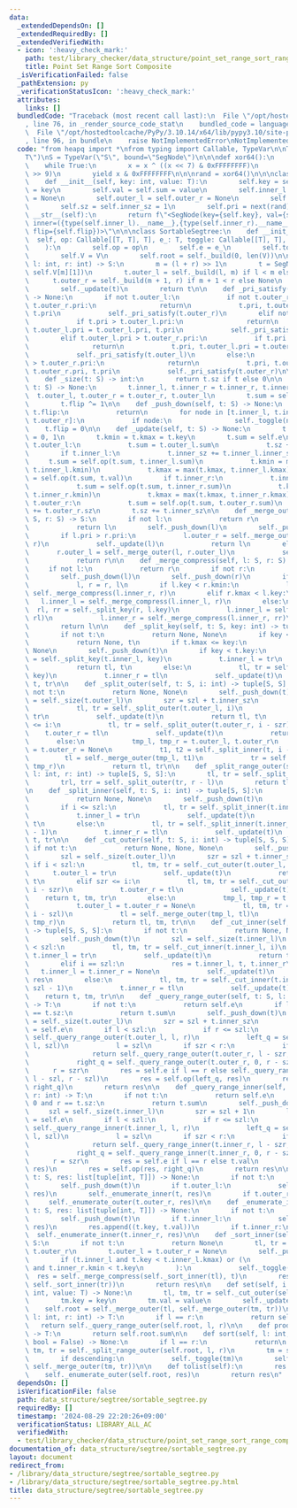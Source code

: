 ```yaml
---
data:
  _extendedDependsOn: []
  _extendedRequiredBy: []
  _extendedVerifiedWith:
  - icon: ':heavy_check_mark:'
    path: test/library_checker/data_structure/point_set_range_sort_range_composite.test.py
    title: Point Set Range Sort Composite
  _isVerificationFailed: false
  _pathExtension: py
  _verificationStatusIcon: ':heavy_check_mark:'
  attributes:
    links: []
  bundledCode: "Traceback (most recent call last):\n  File \"/opt/hostedtoolcache/PyPy/3.10.14/x64/lib/pypy3.10/site-packages/onlinejudge_verify/documentation/build.py\"\
    , line 76, in _render_source_code_stat\n    bundled_code = language.bundle(\n\
    \  File \"/opt/hostedtoolcache/PyPy/3.10.14/x64/lib/pypy3.10/site-packages/onlinejudge_verify/languages/python.py\"\
    , line 96, in bundle\n    raise NotImplementedError\nNotImplementedError\n"
  code: "from heapq import *\nfrom typing import Callable, TypeVar\n\nT = TypeVar(\"\
    T\")\nS = TypeVar(\"S\", bound=\"SegNode\")\n\n\ndef xor64():\n    x = 88172645463325252\n\
    \    while True:\n        x = x ^ ((x << 7) & 0xFFFFFFFF)\n        x = x ^ (x\
    \ >> 9)\n        yield x & 0xFFFFFFFF\n\n\nrand = xor64()\n\n\nclass SegNode:\n\
    \    def __init__(self, key: int, value: T):\n        self.key = self.kmin = self.kmax\
    \ = key\n        self.val = self.sum = value\n        self.inner_l = self.inner_r\
    \ = None\n        self.outer_l = self.outer_r = None\n        self.flip = 0\n\
    \        self.sz = self.inner_sz = 1\n        self.pri = next(rand)\n\n    def\
    \ __str__(self):\n        return f\"<SegNode(key={self.key}, val={self.val}, sum={self.sum},\
    \ inner=({type(self.inner_l).__name__},{type(self.inner_r).__name__}), outer=({type(self.outer_l).__name__},{type(self.outer_r).__name__}),\
    \ flip={self.flip})>\"\n\n\nclass SortableSegtree:\n    def __init__(\n      \
    \  self, op: Callable[[T, T], T], e_: T, toggle: Callable[[T], T], V: list[T]\n\
    \    ):\n        self.op = op\n        self.e = e_\n        self.toggle = toggle\n\
    \        self.V = V\n        self.root = self._build(0, len(V))\n\n    def _build(self,\
    \ l: int, r: int) -> S:\n        m = (l + r) >> 1\n        t = SegNode(self.V[m][0],\
    \ self.V[m][1])\n        t.outer_l = self._build(l, m) if l < m else None\n  \
    \      t.outer_r = self._build(m + 1, r) if m + 1 < r else None\n        self._pri_satisfy(t)\n\
    \        self._update(t)\n        return t\n\n    def _pri_satisfy(self, t: S)\
    \ -> None:\n        if not t.outer_l:\n            if not t.outer_r or t.pri >\
    \ t.outer_r.pri:\n                return\n            t.pri, t.outer_r.pri = t.outer_r.pri,\
    \ t.pri\n            self._pri_satisfy(t.outer_r)\n        elif not t.outer_r:\n\
    \            if t.pri > t.outer_l.pri:\n                return\n            t.pri,\
    \ t.outer_l.pri = t.outer_l.pri, t.pri\n            self._pri_satisfy(t.outer_l)\n\
    \        elif t.outer_l.pri > t.outer_r.pri:\n            if t.pri > t.outer_l.pri:\n\
    \                return\n            t.pri, t.outer_l.pri = t.outer_l.pri, t.pri\n\
    \            self._pri_satisfy(t.outer_l)\n        else:\n            if t.pri\
    \ > t.outer_r.pri:\n                return\n            t.pri, t.outer_r.pri =\
    \ t.outer_r.pri, t.pri\n            self._pri_satisfy(t.outer_r)\n\n    @staticmethod\n\
    \    def _size(t: S) -> int:\n        return t.sz if t else 0\n\n    def _toggle(self,\
    \ t: S) -> None:\n        t.inner_l, t.inner_r = t.inner_r, t.inner_l\n      \
    \  t.outer_l, t.outer_r = t.outer_r, t.outer_l\n        t.sum = self.toggle(t.sum)\n\
    \        t.flip ^= 1\n\n    def _push_down(self, t: S) -> None:\n        if not\
    \ t.flip:\n            return\n        for node in [t.inner_l, t.inner_r, t.outer_l,\
    \ t.outer_r]:\n            if node:\n                self._toggle(node)\n    \
    \    t.flip = 0\n\n    def _update(self, t: S) -> None:\n        t.sz, t.inner_sz\
    \ = 0, 1\n        t.kmin = t.kmax = t.key\n        t.sum = self.e\n        if\
    \ t.outer_l:\n            t.sum = t.outer_l.sum\n            t.sz += t.outer_l.sz\n\
    \        if t.inner_l:\n            t.inner_sz += t.inner_l.inner_sz\n       \
    \     t.sum = self.op(t.sum, t.inner_l.sum)\n            t.kmin = min(t.kmin,\
    \ t.inner_l.kmin)\n            t.kmax = max(t.kmax, t.inner_l.kmax)\n        t.sum\
    \ = self.op(t.sum, t.val)\n        if t.inner_r:\n            t.inner_sz += t.inner_r.inner_sz\n\
    \            t.sum = self.op(t.sum, t.inner_r.sum)\n            t.kmin = min(t.kmin,\
    \ t.inner_r.kmin)\n            t.kmax = max(t.kmax, t.inner_r.kmax)\n        if\
    \ t.outer_r:\n            t.sum = self.op(t.sum, t.outer_r.sum)\n            t.sz\
    \ += t.outer_r.sz\n        t.sz += t.inner_sz\n\n    def _merge_outer(self, l:\
    \ S, r: S) -> S:\n        if not l:\n            return r\n        if not r:\n\
    \            return l\n        self._push_down(l)\n        self._push_down(r)\n\
    \        if l.pri > r.pri:\n            l.outer_r = self._merge_outer(l.outer_r,\
    \ r)\n            self._update(l)\n            return l\n        else:\n     \
    \       r.outer_l = self._merge_outer(l, r.outer_l)\n            self._update(r)\n\
    \            return r\n\n    def _merge_compress(self, l: S, r: S) -> S:\n   \
    \     if not l:\n            return r\n        if not r:\n            return l\n\
    \        self._push_down(l)\n        self._push_down(r)\n        if l.pri < r.pri:\n\
    \            l, r = r, l\n        if l.key < r.kmin:\n            l.inner_r =\
    \ self._merge_compress(l.inner_r, r)\n        elif r.kmax < l.key:\n         \
    \   l.inner_l = self._merge_compress(l.inner_l, r)\n        else:\n          \
    \  rl, rr = self._split_key(r, l.key)\n            l.inner_l = self._merge_compress(l.inner_l,\
    \ rl)\n            l.inner_r = self._merge_compress(l.inner_r, rr)\n        self._update(l)\n\
    \        return l\n\n    def _split_key(self, t: S, key: int) -> tuple[S, S]:\n\
    \        if not t:\n            return None, None\n        if key < t.kmin:\n\
    \            return None, t\n        if t.kmax <= key:\n            return t,\
    \ None\n        self._push_down(t)\n        if key < t.key:\n            tl, tr\
    \ = self._split_key(t.inner_l, key)\n            t.inner_l = tr\n            self._update(t)\n\
    \            return tl, t\n        else:\n            tl, tr = self._split_key(t.inner_r,\
    \ key)\n            t.inner_r = tl\n            self._update(t)\n            return\
    \ t, tr\n\n    def _split_outer(self, t: S, i: int) -> tuple[S, S]:\n        if\
    \ not t:\n            return None, None\n        self._push_down(t)\n        szl\
    \ = self._size(t.outer_l)\n        szr = szl + t.inner_sz\n        if i < szl:\n\
    \            tl, tr = self._split_outer(t.outer_l, i)\n            t.outer_l =\
    \ tr\n            self._update(t)\n            return tl, t\n        elif szr\
    \ <= i:\n            tl, tr = self._split_outer(t.outer_r, i - szr)\n        \
    \    t.outer_r = tl\n            self._update(t)\n            return t, tr\n \
    \       else:\n            tmp_l, tmp_r = t.outer_l, t.outer_r\n            t.outer_l\
    \ = t.outer_r = None\n            t1, t2 = self._split_inner(t, i - szl)\n   \
    \         tl = self._merge_outer(tmp_l, t1)\n            tr = self._merge_outer(t2,\
    \ tmp_r)\n            return tl, tr\n\n    def _split_range_outer(self, t: S,\
    \ l: int, r: int) -> tuple[S, S, S]:\n        tl, tr = self._split_outer(t, l)\n\
    \        trl, trr = self._split_outer(tr, r - l)\n        return tl, trl, trr\n\
    \n    def _split_inner(self, t: S, i: int) -> tuple[S, S]:\n        if not t:\n\
    \            return None, None\n        self._push_down(t)\n        szl = self._size(t.inner_l)\n\
    \        if i <= szl:\n            tl, tr = self._split_inner(t.inner_l, i)\n\
    \            t.inner_l = tr\n            self._update(t)\n            return tl,\
    \ t\n        else:\n            tl, tr = self._split_inner(t.inner_r, i - szl\
    \ - 1)\n            t.inner_r = tl\n            self._update(t)\n            return\
    \ t, tr\n\n    def _cut_outer(self, t: S, i: int) -> tuple[S, S, S]:\n       \
    \ if not t:\n            return None, None, None\n        self._push_down(t)\n\
    \        szl = self._size(t.outer_l)\n        szr = szl + t.inner_sz\n       \
    \ if i < szl:\n            tl, tm, tr = self._cut_outer(t.outer_l, i)\n      \
    \      t.outer_l = tr\n            self._update(t)\n            return tl, tm,\
    \ t\n        elif szr <= i:\n            tl, tm, tr = self._cut_outer(t.outer_r,\
    \ i - szr)\n            t.outer_r = tl\n            self._update(t)\n        \
    \    return t, tm, tr\n        else:\n            tmp_l, tmp_r = t.outer_l, t.outer_r\n\
    \            t.outer_l = t.outer_r = None\n            tl, tm, tr = self._cut_inner(t,\
    \ i - szl)\n            tl = self._merge_outer(tmp_l, tl)\n            tr = self._merge_outer(tr,\
    \ tmp_r)\n            return tl, tm, tr\n\n    def _cut_inner(self, t: S, i: int)\
    \ -> tuple[S, S, S]:\n        if not t:\n            return None, None, None\n\
    \        self._push_down(t)\n        szl = self._size(t.inner_l)\n        if i\
    \ < szl:\n            tl, tm, tr = self._cut_inner(t.inner_l, i)\n           \
    \ t.inner_l = tr\n            self._update(t)\n            return tl, tm, t\n\
    \        elif i == szl:\n            res = t.inner_l, t, t.inner_r\n         \
    \   t.inner_l = t.inner_r = None\n            self._update(t)\n            return\
    \ res\n        else:\n            tl, tm, tr = self._cut_inner(t.inner_r, i -\
    \ szl - 1)\n            t.inner_r = tl\n            self._update(t)\n        \
    \    return t, tm, tr\n\n    def _query_range_outer(self, t: S, l: int, r: int)\
    \ -> T:\n        if not t:\n            return self.e\n        if l == 0 and r\
    \ == t.sz:\n            return t.sum\n        self._push_down(t)\n        szl\
    \ = self._size(t.outer_l)\n        szr = szl + t.inner_sz\n        left_q = right_q\
    \ = self.e\n        if l < szl:\n            if r <= szl:\n                return\
    \ self._query_range_outer(t.outer_l, l, r)\n            left_q = self._query_range_outer(t.outer_l,\
    \ l, szl)\n            l = szl\n        if szr < r:\n            if szr <= l:\n\
    \                return self._query_range_outer(t.outer_r, l - szr, r - szr)\n\
    \            right_q = self._query_range_outer(t.outer_r, 0, r - szr)\n      \
    \      r = szr\n        res = self.e if l == r else self._query_range_inner(t,\
    \ l - szl, r - szl)\n        res = self.op(left_q, res)\n        res = self.op(res,\
    \ right_q)\n        return res\n\n    def _query_range_inner(self, t: S, l: int,\
    \ r: int) -> T:\n        if not t:\n            return self.e\n        if l ==\
    \ 0 and r == t.sz:\n            return t.sum\n        self._push_down(t)\n   \
    \     szl = self._size(t.inner_l)\n        szr = szl + 1\n        left_q = right_q\
    \ = self.e\n        if l < szl:\n            if r <= szl:\n                return\
    \ self._query_range_inner(t.inner_l, l, r)\n            left_q = self._query_range_inner(t.inner_l,\
    \ l, szl)\n            l = szl\n        if szr < r:\n            if szr <= l:\n\
    \                return self._query_range_inner(t.inner_r, l - szr, r - szr)\n\
    \            right_q = self._query_range_inner(t.inner_r, 0, r - szr)\n      \
    \      r = szr\n        res = self.e if l == r else t.val\n        res = self.op(left_q,\
    \ res)\n        res = self.op(res, right_q)\n        return res\n\n    def _enumerate_outer(self,\
    \ t: S, res: list[tuple[int, T]]) -> None:\n        if not t:\n            return\n\
    \        self._push_down(t)\n        if t.outer_l:\n            self._enumerate_outer(t.outer_l,\
    \ res)\n        self._enumerate_inner(t, res)\n        if t.outer_r:\n       \
    \     self._enumerate_outer(t.outer_r, res)\n\n    def _enumerate_inner(self,\
    \ t: S, res: list[tuple[int, T]]) -> None:\n        if not t:\n            return\n\
    \        self._push_down(t)\n        if t.inner_l:\n            self._enumerate_inner(t.inner_l,\
    \ res)\n        res.append((t.key, t.val))\n        if t.inner_r:\n          \
    \  self._enumerate_inner(t.inner_r, res)\n\n    def _sort_inner(self, t: S) ->\
    \ S:\n        if not t:\n            return None\n        tl, tr = t.outer_l,\
    \ t.outer_r\n        t.outer_l = t.outer_r = None\n        self._push_down(t)\n\
    \        if (t.inner_l and t.key < t.inner_l.kmax) or (\n            t.inner_r\
    \ and t.inner_r.kmin < t.key\n        ):\n            self._toggle(t)\n      \
    \  res = self._merge_compress(self._sort_inner(tl), t)\n        res = self._merge_compress(res,\
    \ self._sort_inner(tr))\n        return res\n\n    def set(self, i: int, key:\
    \ int, value: T) -> None:\n        tl, tm, tr = self._cut_outer(self.root, i)\n\
    \        tm.key = key\n        tm.val = value\n        self._update(tm)\n    \
    \    self.root = self._merge_outer(tl, self._merge_outer(tm, tr))\n\n    def prod(self,\
    \ l: int, r: int) -> T:\n        if l == r:\n            return self.e\n     \
    \   return self._query_range_outer(self.root, l, r)\n\n    def prod_all(self)\
    \ -> T:\n        return self.root.sum\n\n    def sort(self, l: int, r: int, descending:\
    \ bool = False) -> None:\n        if l == r:\n            return\n        tl,\
    \ tm, tr = self._split_range_outer(self.root, l, r)\n        tm = self._sort_inner(tm)\n\
    \        if descending:\n            self._toggle(tm)\n        self.root = self._merge_outer(tl,\
    \ self._merge_outer(tm, tr))\n\n    def tolist(self):\n        res = []\n    \
    \    self._enumerate_outer(self.root, res)\n        return res\n"
  dependsOn: []
  isVerificationFile: false
  path: data_structure/segtree/sortable_segtree.py
  requiredBy: []
  timestamp: '2024-08-29 22:20:26+09:00'
  verificationStatus: LIBRARY_ALL_AC
  verifiedWith:
  - test/library_checker/data_structure/point_set_range_sort_range_composite.test.py
documentation_of: data_structure/segtree/sortable_segtree.py
layout: document
redirect_from:
- /library/data_structure/segtree/sortable_segtree.py
- /library/data_structure/segtree/sortable_segtree.py.html
title: data_structure/segtree/sortable_segtree.py
---
```

